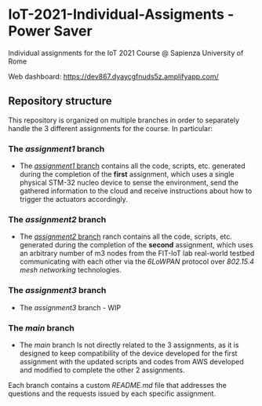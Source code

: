 # IoT-2021-Individual-Assigments - Power Saver
Individual assignments for the IoT 2021 Course @ Sapienza University of Rome

Web dashboard: https://dev867.dyaycgfnuds5z.amplifyapp.com/

## Repository structure
This repository is organized on multiple branches in order to separately handle the 3 different assignments for the course. In particular:
### The _assignment1_ branch  
* The [_assignment1_ branch](https://github.com/Pg96/IoT-2021-Individual-Assigments/tree/assignment_1) contains all the code, scripts, etc. generated during the completion of the **first** assignment, which uses a single physical STM-32 nucleo device to sense the environment, send the gathered information to the cloud and receive instructions about how to trigger the actuators accordingly.
### The _assignment2_ branch  
* The [_assignment2_ branch](https://github.com/Pg96/IoT-2021-Individual-Assigments/tree/assignment_2) ranch contains all the code, scripts, etc. generated during the completion of the **second** assignment, which uses an arbitrary number of m3 nodes from the FIT-IoT lab real-world testbed communicating with each other via the _6LoWPAN_ protocol over _802.15.4 mesh networking_ technologies.
### The _assignment3_ branch  
* The _assignment3_ branch - WIP
### The _main_ branch  
* The _main_ branch Is not directly related to the 3 assignments, as it is designed to keep compatibility of the device developed for the first assignment with the updated scripts and codes from AWS developed and modified to complete the other 2 assignments.


Each branch contains a custom _README.md_ file that addresses the questions and the requests issued by each specific assignment.